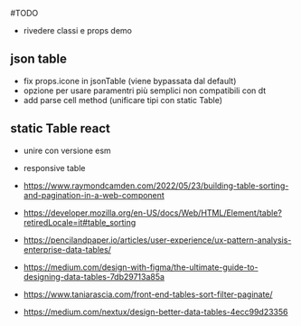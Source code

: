 #TODO

* rivedere classi e props demo

## json table
* fix props.icone in jsonTable (viene bypassata dal default)
* opzione per usare paramentri più semplici non compatibili con dt
* add parse cell method (unificare tipi con static Table)


## static Table react
* unire con versione esm



* responsive table

* https://www.raymondcamden.com/2022/05/23/building-table-sorting-and-pagination-in-a-web-component
* https://developer.mozilla.org/en-US/docs/Web/HTML/Element/table?retiredLocale=it#table_sorting
* https://pencilandpaper.io/articles/user-experience/ux-pattern-analysis-enterprise-data-tables/
* https://medium.com/design-with-figma/the-ultimate-guide-to-designing-data-tables-7db29713a85a
* https://www.taniarascia.com/front-end-tables-sort-filter-paginate/
* https://medium.com/nextux/design-better-data-tables-4ecc99d23356
